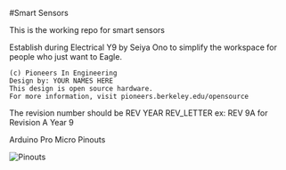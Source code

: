 #Smart Sensors

This is the working repo for smart sensors

Establish during Electrical Y9 by Seiya Ono to simplify the workspace for people who just want to Eagle.

```
(c) Pioneers In Engineering
Design by: YOUR NAMES HERE
This design is open source hardware.
For more information, visit pioneers.berkeley.edu/opensource
```

The revision number should be REV YEAR REV_LETTER ex: REV 9A for Revision A Year 9

Arduino Pro Micro Pinouts

![Pinouts](https://cdn.sparkfun.com/assets/9/c/3/c/4/523a1765757b7f5c6e8b4567.png)
